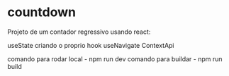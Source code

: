 # countdown

Projeto de um contador regressivo usando react:

useState
criando o proprio hook
useNavigate
ContextApi

comando para rodar local - npm run dev
comando para buildar - npm run build
